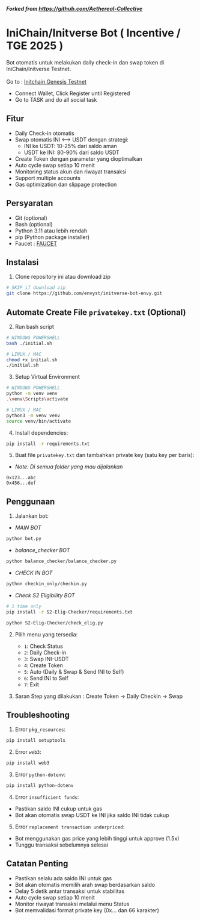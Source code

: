 ***Forked from https://github.com/Aethereal-Collective***

# IniChain/Initverse Bot ( Incentive / TGE 2025 )

Bot otomatis untuk melakukan daily check-in dan swap token di IniChain/Initverse Testnet.
<br><br> Go to : [Initchain Genesis Testnet](https://candy.inichain.com?invite=0S5DVUTY7X53WF6TL9TDON25B)
- Connect Wallet, Click Register until Registered
- Go to TASK and do all social task

## Fitur
- Daily Check-in otomatis
- Swap otomatis INI ⟷ USDT dengan strategi:
  - INI ke USDT: 10-25% dari saldo aman
  - USDT ke INI: 80-90% dari saldo USDT
- Create Token dengan parameter yang dioptimalkan
- Auto cycle swap setiap 10 menit
- Monitoring status akun dan riwayat transaksi
- Support multiple accounts
- Gas optimization dan slippage protection

## Persyaratan
- Git (optional)
- Bash (optional)
- Python 3.11 atau lebih rendah
- pip (Python package installer)
- Faucet : [FAUCET](https://faucet-testnet.inichain.com/)

## Instalasi
1. Clone repository ini atau download zip
```bash
# SKIP if download zip
git clone https://github.com/envyst/initverse-bot-envy.git
```
## Automate Create File `privatekey.txt` (Optional)
2. Run bash script
```bash
# WINDOWS POWERSHELL
bash ./initial.sh
```
```bash
# LINUX / MAC
chmod +x initial.sh
./initial.sh
```
3. Setup Virtual Environment
```bash
# WINDOWS POWERSHELL
python -m venv venv
.\venv\Scripts\activate
```
```bash
# LINUX / MAC
python3 -m venv venv
source venv/bin/activate
```
4. Install dependencies:
```bash
pip install -r requirements.txt
```
5. Buat file `privatekey.txt` dan tambahkan private key (satu key per baris): 
- *Note: Di semua folder yang mau dijalankan*
```
0x123...abc
0x456...def
```

## Penggunaan
1. Jalankan bot:
- *MAIN BOT*
```bash
python bot.py
```
- *balance_checker BOT*
```bash
python balance_checker/balance_checker.py
```
- *CHECK IN BOT*
```bash
python checkin_only/checkin.py
```
- *Check S2 Eligibility BOT*
```bash
# 1 time only
pip install -r S2-Elig-Checker/requirements.txt
```
```bash
python S2-Elig-Checker/check_elig.py
```
2. Pilih menu yang tersedia:
   - `1`: Check Status
   - `2`: Daily Check-in
   - `3`: Swap INI-USDT
   - `4`: Create Token
   - `5`: Auto (Daily & Swap & Send INI to Self)
   - `6`: Send INI to Self
   - `7`: Exit

3. Saran Step yang dilakukan : Create Token -> Daily Checkin -> Swap

## Troubleshooting
1. Error `pkg_resources`:
```bash
pip install setuptools
```

2. Error `web3`:
```bash
pip install web3
```

3. Error `python-dotenv`:
```bash
pip install python-dotenv
```

4. Error `insufficient funds`:
- Pastikan saldo INI cukup untuk gas
- Bot akan otomatis swap USDT ke INI jika saldo INI tidak cukup

5. Error `replacement transaction underpriced`:
- Bot menggunakan gas price yang lebih tinggi untuk approve (1.5x)
- Tunggu transaksi sebelumnya selesai

## Catatan Penting
- Pastikan selalu ada saldo INI untuk gas
- Bot akan otomatis memilih arah swap berdasarkan saldo
- Delay 5 detik antar transaksi untuk stabilitas
- Auto cycle swap setiap 10 menit
- Monitor riwayat transaksi melalui menu Status
- Bot memvalidasi format private key (0x... dan 66 karakter) 
